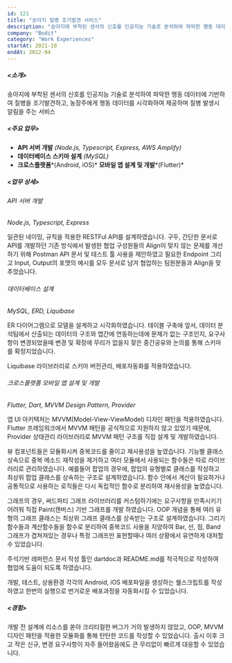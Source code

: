 ```yaml
---
id: 121
title: "송아지 질병 조기발견 서비스"
description: "송아지에 부착된 센서의 신호를 인공지능 기술로 분석하여 파악한 행동 데이터에 기반하여 질병을 조기발견하고, 농장주에게 행동 데이터를 시각화하여 제공하며 질병 발생시 알림을 주는 서비스"
company: "Bodit"
category: "Work Experiences"
startAt: 2021-10
endAt: 2022-04
---
```


##### <소개>

송아지에 부착된 센서의 신호를 인공지능 기술로 분석하여 파악한 행동 데이터에 기반하여 질병을 조기발견하고, 농장주에게 행동 데이터를 시각화하여 제공하며 질병 발생시 알림을 주는 서비스

##### <주요 업무>

- **API 서버 개발** *(Node.js, Typescript, Express, AWS Amplify)*
- **데이터베이스 스키마 설계** *(MySQL)*
- **크로스플랫폼***(Android, iOS)* **모바일 앱 설계 및 개발***(Flutter)*

##### <업무 상세>

###### API 서버 개발

*Node.js, Typescript, Express*

일관된 네이밍, 규칙을 적용한 RESTFul API를 설계하였습니다. 구두, 간단한 문서로 API를 개발하던 기존 방식에서 발생한 협업 구성원들의 Align이 맞지 않는 문제를 개선하기 위해 Postman API 문서 및 테스트 툴 사용을 제안하였고 필요한 Endpoint 그리고 Input, Output의 포맷의 예시를 모두 문서로 남겨 협업하는 팀원분들과 Align을 맞추었습니다.

###### 데이터베이스 설계

*MySQL, ERD, Liquibase*

ER 다이어그램으로 모델을 설계하고 시각화하였습니다. 테이블 구축에 앞서, 데이터 분석팀에서 산출되는 데이터의 구조와 앱간에 연동하는데에 문제가 없는 구조인지, 요구사항이 변경되었을때 변경 및 확장에 무리가 없을지 잦은 중간공유와 논의를 통해 스키마를 확정지었습니다.

Liquibase 라이브러리로 스키마 버전관리, 배포자동화를 적용하였습니다.

###### 크로스플랫폼 모바일 앱 설계 및 개발

*Flutter, Dart, MVVM Design Pattern, Provider*

앱 UI 아키텍처는 MVVM(Model-View-ViewModel) 디자인 패턴을 적용하였습니다. Flutter 프레임워크에서 MVVM 패턴을 공식적으로 지원하지 않고 있었기 때문에, Provider 상태관리 라이브러리로 MVVM 패턴 구조를 직접 설계 및 개발하였습니다.

뷰 컴포넌트들은 모듈화시켜 중복코드를 줄이고 재사용성을 높였습니다. 기능별 클래스 상속으로 중복 메소드 재작성을 제거하고 여러 모듈에서 사용되는 함수들은 따로 라이브러리로 관리하였습니다. 예를들어 팝업의 경우에, 팝업의 유형별로 클래스를 작성하고 최상위 팝업 클래스를 상속하는 구조로 설계하였습니다. 함수 안에서 계산이 필요하거나 공통적으로 사용하는 로직들은 다시 독립적인 함수로 분리하여 재사용성을 높였습니다.

그래프의 경우, 써드파티 그래프 라이브러리를 커스텀하기에는 요구사항을 만족시키기 어려워 직접 Paint(캔버스) 기반 그래프를 개발 하였습니다. OOP 개념을 통해 여러 유형의 그래프 클래스는 최상위 그래프 클래스를 상속받는 구조로 설계하였습니다. 그리기 함수들과 계산함수들을 함수로 분리하여 중복코드 사용을 지양하여 Bar, 선, 점, Band 그래프가 겹쳐져있는 경우나 특정 그래프만 표현할때나 여러 상황에서 유연하게 대처할 수 있었습니다.

주석기반 레퍼런스 문서 작성 툴인 dartdoc과 README.md를 적극적으로 작성하여 협업에 도움이 되도록 하였습니다.

개발, 테스트, 상용환경 각각의 Android, iOS 배포파일을 생성하는 쉘스크립트를 작성하였고 한번의 실행으로 번거로운 배포과정을 자동화시킬 수 있었습니다.

##### <경험>

개발 전 설계에 리소스를 쏟아 크리티컬한 버그가 거의 발생하지 않았고, OOP, MVVM 디자인 패턴을 적용한 모듈화를 통해 탄탄한 코드를 작성할 수 있었습니다. 출시 이후 크고 작은 신규, 변경 요구사항이 자주 들어왔음에도 큰 무리없이 빠르게 대응할 수 있었습니다.
